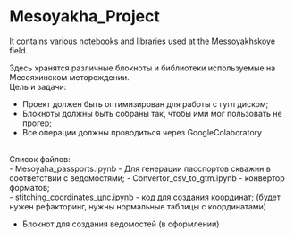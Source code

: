 # Mesoyakha_Project
It contains various notebooks and libraries used at the Messoyakhskoye field.

Здесь хранятся различные блокноты и библиотеки используемые на Месояхинском меторождении.<br />
Цель и задачи:<br />
- Проект должен быть оптимизирован для работы с гугл диском;
- Блокноты должны быть собраны так, чтобы ими мог пользовать не прогер;
- Все операции должны проводиться через GoogleColaboratory
<br />
Список файлов:<br />
- Mesoyaha_passports.ipynb - Для генерации пасспортов скважин в соответствии с ведомостями;
- Convertor_csv_to_gtm.ipynb - конвертор форматов;<br />
- stitching_coordinates_цпс.ipynb - код для создания координат; (будет нужен рефакторинг, нужны нормальные таблицы с координатами)<br />
  
- Блокнот для создания ведомостей (в оформлении)
